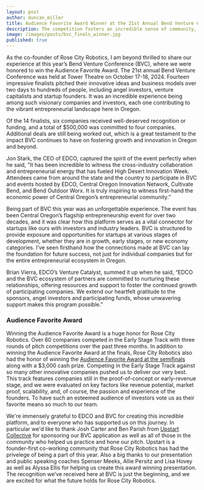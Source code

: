 ```yaml
---
layout: post
author: duncan_miller
title: Audience Favorite Award Winner at the 21st Annual Bend Venture Conference
description: The competition fosters an incredible sense of community, where early-stage teams can network, share ideas, and gain valuable feedback
image: /images/posts/bvc_finals_winner.jpg
published: true
---
```


As the co-founder of Rose City Robotics, I am beyond thrilled to share our experience at this year’s Bend Venture Conference (BVC), where we were honored to win the Audience Favorite Award. The 21st annual Bend Venture Conference was held at Tower Theatre on October 17-18, 2024. Fourteen impressive finalists pitched their innovative ideas and business models over two days to hundreds of people, including angel investors, venture capitalists and startup founders. It was an incredible experience being among such visionary companies and investors, each one contributing to the vibrant entrepreneurial landscape here in Oregon.

Of the 14 finalists, six companies received well-deserved recognition or funding, and a total of $500,000 was committed to four companies. Additional deals are still being worked out, which is a great testament to the impact BVC continues to have on fostering growth and innovation in Oregon and beyond.

Jon Stark, the CEO of EDCO, captured the spirit of the event perfectly when he said, "It has been incredible to witness the cross-industry collaboration and entrepreneurial energy that has fueled High Desert Innovation Week. Attendees came from around the state and the country to participate in BVC and events hosted by EDCO, Central Oregon Innovation Network, Cultivate Bend, and Bend Outdoor Worx. It is truly inspiring to witness first-hand the economic power of Central Oregon’s entrepreneurial community.”

Being part of BVC this year was an unforgettable experience. The event has been Central Oregon’s flagship entrepreneurship event for over two decades, and it was clear how this platform serves as a vital connector for startups like ours with investors and industry leaders. BVC is structured to provide exposure and opportunities for startups at various stages of development, whether they are in growth, early stages, or new economy categories. I’ve seen firsthand how the connections made at BVC can lay the foundation for future success, not just for individual companies but for the entire entrepreneurial ecosystem in Oregon.

Brian Vierra, EDCO’s Venture Catalyst, summed it up when he said, “EDCO and the BVC ecosystem of partners are committed to nurturing these relationships, offering resources and support to foster the continued growth of participating companies. We extend our heartfelt gratitude to the sponsors, angel investors and participating funds, whose unwavering support makes this program possible.”

### Audience Favorite Award

Winning the Audience Favorite Award is a huge honor for Rose City Robotics. Over 60 companies competed in the Early Stage Track with three rounds of pitch competitions over the past three months. In addition to winning the Audience Favorite Award at the finals, Rose City Robotics also had the honor of winning the [Audience Favorite Award at the semifinals](/2024/09/30/rose-city-robotics-wins-audience-favorite-award-and-advances-to-finals-at-bend-venture-conference/) along with a $3,000 cash prize. Competing in the Early Stage Track against so many other innovative companies pushed us to deliver our very best. This track features companies still in the proof-of-concept or early-revenue stage, and we were evaluated on key factors like revenue potential, market proof, scalability, and, of course, the passion and experience of the founders. To have such an esteemed audience of investors vote us as their favorite means so much to our team.

We're immensely grateful to EDCO and BVC for creating this incredible platform, and to everyone who has supported us on this journey. In particular we'd like to thank Josh Carter and Ben Parish from [Upstart Collective](https://www.upstartcollective.org/) for sponsoring our BVC application as well as all of those in the community who helped us practice and hone our pitch. Upstart is a founder-first co-working community that Rose City Robotics has had the privelege of being a part of this year. Also a big thanks to our presentation and public speaking coaches Spenser Meeks, Allie Persitz and Lisa Hovey as well as Alyssa Ellis for helping us create this award winning presentation. The recognition we’ve received here at BVC is just the beginning, and we are excited for what the future holds for Rose City Robotics.

